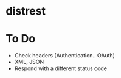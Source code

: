 # distrest

# To Do
- Check headers (Authentication.. OAuth)
- XML, JSON
- Respond with a different status code
